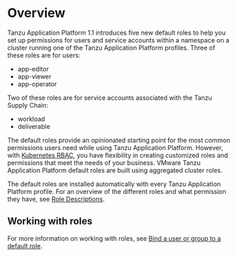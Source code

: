 # Overview

Tanzu Application Platform 1.1 introduces five new default roles to help you set up permissions for users and service accounts within a namespace on a cluster running one of the Tanzu Application Platform profiles. Three of these roles are for users:

- app-editor
- app-viewer
- app-operator

Two of these roles are for service accounts associated with the Tanzu Supply Chain:

- workload
- deliverable

The default roles provide an opinionated starting point for the most common permissions users need while using Tanzu Application Platform. However, with [Kubernetes RBAC](https://kubernetes.io/docs/reference/access-authn-authz/rbac/), you have flexibility in creating customized roles and permissions that meet the needs of your business. VMware Tanzu Application Platform default roles are built using aggregated cluster roles.

The default roles are installed automatically with every Tanzu Application Platform profile. For an overview of the different roles and what permission they have, see [Role Descriptions](role-descriptions.md).

## Working with roles

For more information on working with roles, see [Bind a user or group to a default role](binding.md).